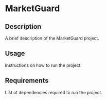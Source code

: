 # MarketGuard

## Description
A brief description of the MarketGuard project.

## Usage
Instructions on how to run the project.

## Requirements
List of dependencies required to run the project.
